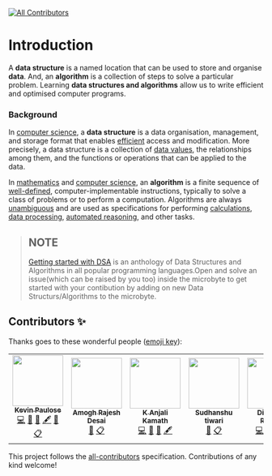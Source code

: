 <!-- ALL-CONTRIBUTORS-BADGE:START - Do not remove or modify this section -->
[![All Contributors](https://img.shields.io/badge/all_contributors-5-orange.svg?style=flat-square)](#contributors-)
<!-- ALL-CONTRIBUTORS-BADGE:END -->

# Introduction

A **data structure** is a named location that can be used to store and organise **data**. And, an **algorithm** is a collection of steps to solve a particular problem. Learning **data structures and algorithms** allow us to write efficient and optimised computer programs.

### Background

In [computer science](https://en.wikipedia.org/wiki/Computer_science), a **data structure** is a data organisation, management, and storage format that enables [efficient](https://en.wikipedia.org/wiki/Algorithmic_efficiency) access and modification. More precisely, a data structure is a collection of [data values](https://en.wikipedia.org/wiki/Data), the relationships among them, and the functions or operations that can be applied to the data.

In [mathematics](https://en.wikipedia.org/wiki/Mathematics) and [computer science](https://en.wikipedia.org/wiki/Computer_science), an **algorithm** is a finite sequence of [well-defined](https://en.wikipedia.org/wiki/Well-defined), computer-implementable instructions, typically to solve a class of problems or to perform a computation. Algorithms are always [unambiguous](https://en.wikipedia.org/wiki/Unambiguous) and are used as specifications for performing [calculations](https://en.wikipedia.org/wiki/Calculation), [data processing](https://en.wikipedia.org/wiki/Data_processing), [automated reasoning](https://en.wikipedia.org/wiki/Automated_reasoning), and other tasks.

> ## NOTE
>[Getting started with DSA](https://github.com/Crio-Bytes/DSA/tree/main/Getting%20Started%20with%20DSA) is an anthology of Data Structures and Algorithms in all popular programming languages.Open and solve an issue(which can be raised by you too) inside the microbyte to get started with your contibution by adding on new Data Structurs/Algorithms to the microbyte.

## Contributors ✨

Thanks goes to these wonderful people ([emoji key](https://allcontributors.org/docs/en/emoji-key)):

<!-- ALL-CONTRIBUTORS-LIST:START - Do not remove or modify this section -->
<!-- prettier-ignore-start -->
<!-- markdownlint-disable -->
<table>
  <tr>
    <td align="center"><a href="https://kevinpaulose05.github.io/"><img src="https://avatars3.githubusercontent.com/u/64629493?v=4" width="100px;" alt=""/><br /><sub><b>Kevin Paulose</b></sub></a><br /><a href="https://github.com/Crio-Bytes/DSA/commits?author=Kevinpaulose05" title="Code">💻</a> <a href="https://github.com/Crio-Bytes/DSA/commits?author=Kevinpaulose05" title="Documentation">📖</a> <a href="#ideas-Kevinpaulose05" title="Ideas, Planning, & Feedback">🤔</a> <a href="#content-Kevinpaulose05" title="Content">🖋</a> <a href="https://github.com/Crio-Bytes/DSA/pulls?q=is%3Apr+reviewed-by%3AKevinpaulose05" title="Reviewed Pull Requests">👀</a> <a href="#eventOrganizing-Kevinpaulose05" title="Event Organizing">📋</a></td>
    <td align="center"><a href="https://github.com/amoghrajesh"><img src="https://avatars2.githubusercontent.com/u/35884252?v=4" width="100px;" alt=""/><br /><sub><b>Amogh Rajesh Desai</b></sub></a><br /><a href="https://github.com/Crio-Bytes/DSA/pulls?q=is%3Apr+reviewed-by%3Aamoghrajesh" title="Reviewed Pull Requests">👀</a> <a href="#eventOrganizing-amoghrajesh" title="Event Organizing">📋</a></td>
    <td align="center"><a href="https://github.com/Anjalikamath"><img src="https://avatars3.githubusercontent.com/u/41792345?v=4" width="100px;" alt=""/><br /><sub><b>K Anjali Kamath</b></sub></a><br /><a href="https://github.com/Crio-Bytes/DSA/commits?author=Anjalikamath" title="Code">💻</a> <a href="https://github.com/Crio-Bytes/DSA/commits?author=Anjalikamath" title="Documentation">📖</a> <a href="#ideas-Anjalikamath" title="Ideas, Planning, & Feedback">🤔</a> <a href="#content-Anjalikamath" title="Content">🖋</a></td>
    <td align="center"><a href="https://www.youtube.com/channel/UC9eDh5ByrCT2WinIji5Qyig"><img src="https://avatars2.githubusercontent.com/u/62458868?v=4" width="100px;" alt=""/><br /><sub><b>Sudhanshu tiwari</b></sub></a><br /><a href="https://github.com/Crio-Bytes/DSA/pulls?q=is%3Apr+reviewed-by%3Asudhanshutiwari264" title="Reviewed Pull Requests">👀</a> <a href="#eventOrganizing-sudhanshutiwari264" title="Event Organizing">📋</a></td>
    <td align="center"><a href="https://www.divyanshrastogi.xyz/"><img src="https://avatars3.githubusercontent.com/u/54467001?v=4" width="100px;" alt=""/><br /><sub><b>Divyansh Rastogi</b></sub></a><br /><a href="https://github.com/Crio-Bytes/DSA/commits?author=divyanshrastogi51" title="Code">💻</a> <a href="https://github.com/Crio-Bytes/DSA/commits?author=divyanshrastogi51" title="Documentation">📖</a> <a href="#ideas-divyanshrastogi51" title="Ideas, Planning, & Feedback">🤔</a> <a href="#content-divyanshrastogi51" title="Content">🖋</a></td>
  </tr>
</table>

<!-- markdownlint-enable -->
<!-- prettier-ignore-end -->
<!-- ALL-CONTRIBUTORS-LIST:END -->

This project follows the [all-contributors](https://github.com/all-contributors/all-contributors) specification. Contributions of any kind welcome!
